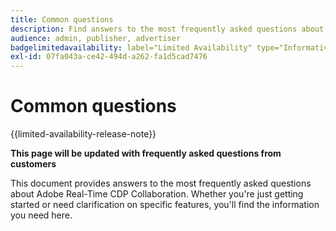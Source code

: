 ```yaml
---
title: Common questions
description: Find answers to the most frequently asked questions about Adobe Real-Time CDP Collaboration
audience: admin, publisher, advertiser
badgelimitedavailability: label="Limited Availability" type="Informative" url="https://helpx.adobe.com/legal/product-descriptions/real-time-customer-data-platform-collaboration.html newtab=true"
exl-id: 07fa043a-ce42-494d-a262-fa1d5cad7476
---
```

# Common questions

{{limited-availability-release-note}}

**This page will be updated with frequently asked questions from customers**

This document provides answers to the most frequently asked questions about Adobe Real-Time CDP Collaboration. Whether you're just getting started or need clarification on specific features, you'll find the information you need here.
